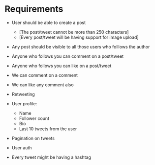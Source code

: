 # Requirements

- User should be able to create a post
    - [The post/tweet cannot be more than 250 characters]
    - [Every post/tweet will be having support for image upload]
    
- Any post should be visible to all those users who folllows the author
- Anyone who follows you can comment on a post/tweet
- Anyone who follows you can like on a post/tweet
- We can comment on a comment
- We can like any comment also
- Retweeting

- User profile:
    - Name
    - Follower count
    - Bio
    - Last 10 tweets from the user
- Pagination on tweets
- User auth

- Every tweet might be having a hashtag  
